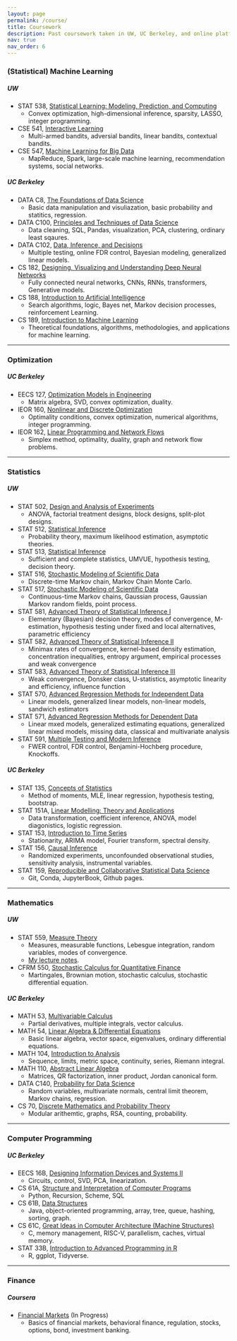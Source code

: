```yaml
---
layout: page
permalink: /course/
title: Coursework
description: Past coursework taken in UW, UC Berkeley, and online platforms. Courses are summarized in selected keywords and organized by categories. 
nav: true
nav_order: 6
---
```


### (Statistical) Machine Learning

##### UW

- STAT 538, [Statistical Learning: Modeling, Prediction, and Computing](/assets/pdf/course/538_2024_syllabus.pdf)
    - Convex optimization, high-dimensional inference, sparsity, LASSO, integer programming.
- CSE 541, [Interactive Learning](https://courses.cs.washington.edu/courses/cse541/24sp/)
    - Multi-armed bandits, adversial bandits, linear bandits, contextual bandits.
- CSE 547, [Machine Learning for Big Data](https://courses.cs.washington.edu/courses/cse547/24sp/#:~:text=William%20Howard-%20Snyder.%20Oscar%20Liu.%20Content.%20What%20is)
    - MapReduce, Spark, large-scale machine learning, recommendation systems, social networks.

##### UC Berkeley

- DATA C8, [The Foundations of Data Science](https://www.data8.org/#:~:text=The%20course%20teaches%20critical%20concepts%20and%20skills%20in)
    - Basic data manipulation and visuliazation, basic probability and statitics, regression.
- DATA C100, [Principles and Techniques of Data Science](https://ds100.org/#:~:text=Prepare%20students%20for%20advanced%20Berkeley%20courses%20in%20data-management)
    - Data cleaning, SQL, Pandas, visualization, PCA, clustering, ordinary least sqaures.
- DATA C102, [Data, Inference, and Decisions](https://data102.org/#:~:text=Data%20102:%20Data,%20Inference,%20and%20Decisions.%20UC%20Berkeley.)
    - Multiple testing, online FDR control, Bayesian modeling, generalized linear models.
- CS 182, [Designing, Visualizing and Understanding Deep Neural Networks](https://cs182sp22.github.io/#:~:text=CS%20182%20/%20282A%20Spring%202022%20%20CS)
    - Fully connected neural networks, CNNs, RNNs, transformers, Generative models.
- CS 188, [Introduction to Artificial Intelligence](https://www2.eecs.berkeley.edu/Courses/CS188/#:~:text=Spring:%203.0-3.0%20hours%20of%20lecture%20and%201.0-1.5%20hours)
    - Search algorithms, logic, Bayes net, Markov decision processes, reinforcement Learning.
- CS 189, [Introduction to Machine Learning](https://www2.eecs.berkeley.edu/Courses/CS189/#:~:text=CS%20189.%20Introduction%20to%20Machine%20Learning.%20Catalog%20Description:)
    - Theoretical foundations, algorithms, methodologies, and applications for machine learning.

---

### Optimization

##### UC Berkeley

- EECS 127, [Optimization Models in Engineering](/assets/pdf/course/Optimization%20Models%20in%20Engineering%20(Spring%202022).pdf)
    - Matrix algebra, SVD, convex optimization, duality. 
- IEOR 160, [Nonlinear and Discrete Optimization](https://lavaei.ieor.berkeley.edu/Course_IEOR160_Fall_2022.html)
    - Optimality conditions, convex optimization, numerical algorithms, integer programming.
- IEOR 162, [Linear Programming and Network Flows](https://lavaei.ieor.berkeley.edu/Course_IEOR162_Fall_2022.html)
    - Simplex method, optimality, duality, graph and network flow problems.

---

### Statistics 

##### UW

- STAT 502, [Design and Analysis of Experiments](/assets/pdf/course/ST502_Syllabus_Fall2023.pdf)
    - ANOVA, factorial treatment designs, block designs, split-plot designs.
- STAT 512, [Statistical Inference](/assets/pdf/course/syllabus512.pdf)
    - Probability theory, maximum likelihood estimation, asymptotic theories.
- STAT 513, [Statistical Inference](/assets/pdf/course/STAT%20513%20Winter%202024.pdf)
    - Sufficient and complete statistics, UMVUE, hypothesis testing, decision theory.
- STAT 516, [Stochastic Modeling of Scientific Data](/assets/pdf/course/STAT%20516%20-%20Syllabus_0.pdf)
    - Discrete-time Markov chain, Markov Chain Monte Carlo.
- STAT 517, [Stochastic Modeling of Scientific Data](/assets/pdf/course/Syllabus%20for%20STAT%20517%20A%20Wi%2024_%20Stochastic%20Modeling%20Of%20Scientific%20Data.pdf)
    - Continuous-time Markov chains, Gaussian process, Gaussian Markov random fields, point process.
- STAT 581, [Advanced Theory of Statistical Inference I](/assets/pdf/course/Syllabus-STAT-581%20-2024-uploaded.pdf)
    - Elementary (Bayesian) decision theory, modes of convergence, M-estimation, hypothesis testing under fixed and local alternatives, parametric efficiency
- STAT 582, [Advanced Theory of Statistical Inference II](/assets/pdf/course/stat582-syllabus.pdf) 
    - Minimax rates of convergence, kernel-based density estimation, concentration inequalities, entropy argument, empirical processes and weak convergence
- STAT 583, [Advanced Theory of Statistical Inference III](/assets/pdf/course/stat583-syllabus.pdf)
    - Weak convergence, Donsker class, U-statistics, asymptotic linearity and efficiency, influence function 
- STAT 570, [Advanced Regression Methods for Independent Data](/assets/pdf/course/Syllabus-Biost570.pdf)
    - Linear models, generalized linear models, non-linear models, sandwich estimators
- STAT 571, [Advanced Regression Methods for Dependent Data](/assets/pdf/course/stat571-syllabus.pdf)
    - Linear mxed models, generalized estimating equations, generalized linear mixed models, missing data, classical and multivariate analysis
- STAT 591, [Multiple Testing and Modern Inference](/assets/pdf/course/STAT%20591%20B%20Au%2023_%20Special%20Topics%20In%20Statistics.pdf)
    - FWER control, FDR control, Benjamini-Hochberg procedure, Knockoffs.

##### UC Berkeley

- STAT 135, [Concepts of Statistics](/assets/pdf/course/stat135Syallbus.pdf)
    - Method of moments, MLE, linear regression, hypothesis testing, bootstrap.
- STAT 151A, [Linear Modelling: Theory and Applications](/assets/pdf/course/stat151aSyllabus2021Fall.pdf)
    - Data transformation, coefficient inference, ANOVA, model diagonistics, logistic regression.
- STAT 153, [Introduction to Time Series](/assets/pdf/course/timeseriessyllabus.pdf)
    - Stationarity, ARIMA model, Fourier transform, spectral density.
- STAT 156, [Causal Inference](/assets/pdf/course/CausalInferenceSyllabus156.pdf)
    - Randomized experiments, unconfounded observational studies, sensitivity analysis, instrumental variables.
- STAT 159, [Reproducible and Collaborative Statistical Data Science](https://ucb-stat-159-s22.github.io/site/overview.html)
    - Git, Conda, JupyterBook, Github pages.

---

### Mathematics

##### UW

- STAT 559, [Measure Theory](/assets/pdf/course/stat559Syllabus.pdf)
    - Measures, measurable functions, Lebesgue integration, random variables, modes of convergence.
    - [My lecture notes](/assets/pdf/course/stat559notes.pdf).
- CFRM 550, [Stochastic Calculus for Quantitative Finance](/assets/pdf/course/CFRM-550-syllabus-1.01.pdf)
    - Martingales, Brownian motion, stochastic calculus, stochastic differential equation.

##### UC Berkeley

- MATH 53, [Multivariable Calculus](https://math.berkeley.edu/courses/overview/lowerdivcourses/math53)
    - Partial derivatives, multiple integrals, vector calculus.
- MATH 54, [Linear Algebra & Differential Equations](https://math.berkeley.edu/courses/overview/lowerdivcourses/math54)
    - Basic linear algebra, vector space, eigenvalues, ordinary differential equations.
- MATH 104, [Introduction to Analysis](https://classes.berkeley.edu/content/2021-summer-math-104-004-lec-004)
    - Sequence, limits, metric space, continuity, series, Riemann integral.
- MATH 110, [Abstract Linear Algebra](https://classes.berkeley.edu/content/2021-summer-math-110-004-lec-004)
    - Matrices, QR factorization, inner product, Jordan canonical form.
- DATA C140, [Probability for Data Science](http://prob140.org/)
    - Random variables, multivariate normals, central limit theorem, Markov chains, regression.
- CS 70, [Discrete Mathematics and Probability Theory](https://www.eecs70.org/)
    - Modular arithemtic, graphs, RSA, counting, probability.

---

### Computer Programming

##### UC Berkeley

- EECS 16B, [Designing Information Devices and Systems II](https://eecs16b.org/)
    - Circuits, control, SVD, PCA, linearization.
- CS 61A, [Structure and Interpretation of Computer Programs](https://cs61a.org/)
    - Python, Recursion, Scheme, SQL
- CS 61B, [Data Structures](https://www2.eecs.berkeley.edu/Courses/CS61B/)
    - Java, object-oriented programming, array, tree, queue, hashing, sorting, graph.
- CS 61C, [Great Ideas in Computer Architecture (Machine Structures)](https://cs61c.org/fa24/?file=/lectures/pdf/lec01.pdf)
    - C, memory management, RISC-V, parallelism, caches, virtual memory.
- STAT 33B, [Introduction to Advanced Programming in R](https://stat33b.berkeley.edu/)
    - R, ggplot, Tidyverse.

---

### Finance

##### Coursera

- [Financial Markets](https://www.coursera.org/learn/financial-markets-global?msockid=0f6e13fe5a24602017e7073e5b9e619d) (In Progress)
    - Basics of financial markets, behavioral finance, regulation, stocks, options, bond, investment banking.
